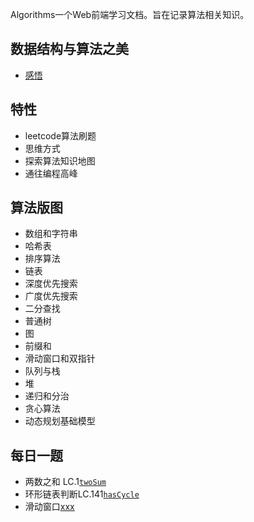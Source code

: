 Algorithms一个Web前端学习文档。旨在记录算法相关知识。

## 数据结构与算法之美

- [感悟](https://github.com/StellaYangF/algorithms/blob/main/docs/3.reading.md)

## 特性

- leetcode算法刷题
- 思维方式
- 探索算法知识地图
- 通往编程高峰

## 算法版图
- 数组和字符串
- 哈希表
- 排序算法
- 链表
- 深度优先搜索
- 广度优先搜索
- 二分查找
- 普通树
- 图
- 前缀和
- 滑动窗口和双指针
- 队列与栈
- 堆
- 递归和分治
- 贪心算法
- 动态规划基础模型
## 每日一题
- 两数之和 LC.1[`twoSum`](https://github.com/StellaYangF/algorithms/blob/main/docs/0.twoSum.md)
- 环形链表判断LC.141[`hasCycle`](https://github.com/StellaYangF/algorithms/blob/main/docs/1.hasCycle.md)
- 滑动窗口[xxx](https://github.com/StellaYangF/algorithms/blob/main/docs/1.hasCycle.ts)